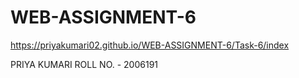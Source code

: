 # WEB-ASSIGNMENT-6

https://priyakumari02.github.io/WEB-ASSIGNMENT-6/Task-6/index

PRIYA KUMARI 
ROLL NO. - 2006191
